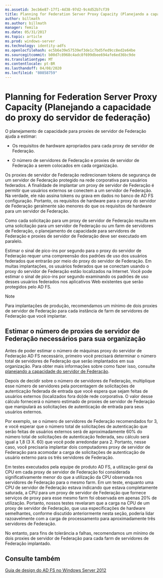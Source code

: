 ```yaml
---
ms.assetid: 3ecb6e87-17f1-4d38-97d2-9c4d52b7cf39
title: Planning for Federation Server Proxy Capacity (Planejando a capacidade do proxy do servidor de federação)
author: billmath
ms.author: billmath
manager: femila
ms.date: 05/31/2017
ms.topic: article
ms.prod: windows-server
ms.technology: identity-adfs
ms.openlocfilehash: ec5b6e39e57539ef3de1c7bd5fed9cc8ed2e64be
ms.sourcegitcommit: b00d7c8968c4adc8f699dbee694afe6ed36bc9de
ms.translationtype: MT
ms.contentlocale: pt-BR
ms.lasthandoff: 04/08/2020
ms.locfileid: "80858759"
---
```

# <a name="planning-for-federation-server-proxy-capacity"></a>Planning for Federation Server Proxy Capacity (Planejando a capacidade do proxy do servidor de federação)

O planejamento de capacidade para proxies de servidor de Federação ajuda a estimar:  
  
-   Os requisitos de hardware apropriados para cada proxy de servidor de Federação.  
  
-   O número de servidores de Federação e proxies de servidor de Federação a serem colocados em cada organização.  
  
Os proxies de servidor de Federação redirecionam tokens de segurança de um servidor de Federação protegido na rede corporativa para usuários federados. A finalidade de implantar um proxy de servidor de Federação é permitir que usuários externos se conectem a um servidor de Federação. Na verdade, ele não assina tokens ou grava em dados no banco de AD FS configuração. Portanto, os requisitos de hardware para o proxy do servidor de Federação geralmente são menores do que os requisitos de hardware para um servidor de Federação.  
  
Como cada solicitação para um proxy de servidor de Federação resulta em uma solicitação para um servidor de Federação ou um farm de servidores de Federação, o planejamento de capacidade para servidores de Federação e proxies de servidor de Federação deve ser executado em paralelo.  
  
Estimar o sinal de pico\-ins por segundo para o proxy do servidor de Federação requer uma compreensão dos padrões de uso dos usuários federados que entrarão por meio do proxy do servidor de Federação. Em muitas implantações, os usuários federados que se conectam usando o proxy do servidor de Federação estão localizados na Internet. Você pode estimar o sinal de pico\-ins por segundo examinando os padrões de uso desses usuários federados nos aplicativos Web existentes que serão protegidos pelo AD FS.  
  
> [!NOTE]  
> Para implantações de produção, recomendamos um mínimo de dois proxies de servidor de Federação para cada instância de farm de servidores de Federação que você implantar.  
  
## <a name="estimate-the-number-of-federation-server-proxies-required-for-your-organization"></a>Estimar o número de proxies de servidor de Federação necessários para sua organização  
Antes de poder estimar o número de máquinas proxy do servidor de Federação AD FS necessário, primeiro você precisará determinar o número total de servidores de Federação que serão implantados em sua organização. Para obter mais informações sobre como fazer isso, consulte [planejando a capacidade do servidor de Federação](Planning-for-Federation-Server-Capacity.md).  
  
Depois de decidir sobre o número de servidores de Federação, multiplique esse número de servidores pela porcentagem de solicitações de autenticação federada de entrada que você espera que sejam feitas de usuários externos \(localizados fora do\)de rede corporativa. O valor desse cálculo fornecerá o número estimado de proxies de servidor de Federação que manipulará as solicitações de autenticação de entrada para seus usuários externos.  
  
Por exemplo, se o número de servidores de Federação recomendados for 3, e você esperar que o número total de solicitações de autenticação que serão feitas de usuários externos será de aproximadamente 60% do número total de solicitações de autenticação federada, seu cálculo será igual a 1,8 \(3 X. 60\) que você pode arredondar para 2.  Portanto, nesse caso, você precisaria implantar dois computadores proxy de servidor de Federação para acomodar a carga de solicitações de autenticação de usuário externo para os três servidores de Federação.  
  
Em testes executados pela equipe de produto AD FS, a utilização geral da CPU em cada proxy de servidor de Federação foi considerada significativamente menor do que a utilização da CPU observada nos servidores de Federação para o mesmo farm.  Em um teste, enquanto uma CPU de servidor de Federação estava indicando que estava completamente saturada, a CPU para um proxy de servidor de Federação que fornece serviços de proxy para esse mesmo farm foi observada em apenas 20% de utilização. Portanto, nossos testes revelaram que a carga na CPU de um proxy de servidor de Federação, que usa especificações de hardware semelhantes, conforme discutido anteriormente nesta seção, poderia lidar razoavelmente com a carga de processamento para aproximadamente três servidores de Federação.  
  
No entanto, para fins de tolerância a falhas, recomendamos um mínimo de dois proxies de servidor de Federação para cada farm de servidores de Federação implantado.  
  
## <a name="see-also"></a>Consulte também
[Guia de design do AD FS no Windows Server 2012](AD-FS-Design-Guide-in-Windows-Server-2012.md)
